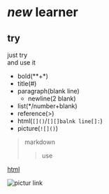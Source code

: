 # ***new*** learner
## try

just try  
and use it
* bold(**+*)
* title(#)
* paragraph(blank line)
   * newline(2 blank)
* list(*/number+blank)
* reference(>)
* html(`[]()`/`[][]balnk line[]:`)
* picture(`![]()`)
>markdown
>>use

[html](//github.com/)

![pictur link][link]

[link]://github.com/
<!---
gangkaishi/gangkaishi is a ✨ special ✨ repository because its `README.md` (this file) appears on your GitHub profile.
You can click the Preview link to take a look at your changes.
--->
